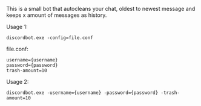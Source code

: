 This is a small bot that autocleans your chat, oldest to newest message and keeps x amount of messages as history.


Usage 1:
```
discordbot.exe -config=file.conf
```
file.conf:
```
username={username}
password={password}
trash-amount=10
```
Usage 2:
```
discordbot.exe -username={username} -password={password} -trash-amount=10
```
